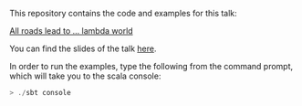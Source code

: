 This repository contains the code and examples for this talk:

[All roads lead to ... lambda world](https://docs.google.com/document/d/10mSlFkgZCE8fgakwiSJIZCpy7gvDgv4izTdZ7p-oG4U/edit?usp=sharing)

You can find the slides of the talk [here](https://docs.google.com/presentation/d/1tMdidvfAWyYXVS1W1Xe5TGDukOr0Pr3_xvFZ1PyQ-0k/edit?usp=sharing).

In order to run the examples, type the following from the command prompt, which will
take you to the scala console:
```scala
> ./sbt console
```
